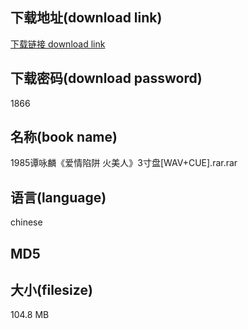 ## 下载地址(download link)
[下载链接 download link](https://tutu365.netlify.app/?s=1985%E8%B0%AD%E5%92%8F%E9%BA%9F%E3%80%8A%E7%88%B1%E6%83%85%E9%99%B7%E9%98%B1+%E7%81%AB%E7%BE%8E%E4%BA%BA%E3%80%8B3%E5%AF%B8%E7%9B%98%5BWAV%2BCUE%5D.rar)

## 下载密码(download password)
1866

## 名称(book name)
1985谭咏麟《爱情陷阱 火美人》3寸盘[WAV+CUE].rar.rar

## 语言(language)
chinese

## MD5


## 大小(filesize)
104.8 MB
